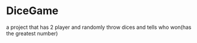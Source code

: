 # DiceGame
a project that has 2 player and randomly throw dices and tells who won(has the greatest number)
